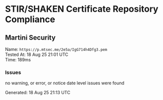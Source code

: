 # STIR/SHAKEN Certificate Repository Compliance

## Martini Security

Name: `https://p.mtsec.me/2e5a/IgG714h4Dfg3.pem`\
Tested At: 18 Aug 25 21:01 UTC\
Time: 189ms

### Issues

no warning, or error, or notice date level issues were found

Generated: 18 Aug 25 21:13 UTC
